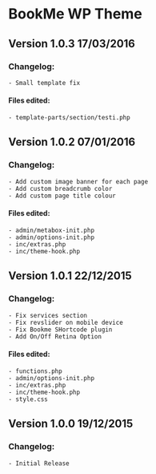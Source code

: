 # BookMe WP Theme

## Version 1.0.3 17/03/2016

### Changelog:
	- Small template fix

#### Files edited:
    - template-parts/section/testi.php
    
## Version 1.0.2 07/01/2016

### Changelog:
	- Add custom image banner for each page
    - Add custom breadcrumb color
    - Add custom page title colour

#### Files edited:
    - admin/metabox-init.php
    - admin/options-init.php
    - inc/extras.php
    - inc/theme-hook.php 

## Version 1.0.1 22/12/2015

### Changelog:
    - Fix services section
	- Fix revslider on mobile device
	- Fix Bookme SHortcode plugin
	- Add On/Off Retina Option

	
#### Files edited:
    - functions.php
    - admin/options-init.php
    - inc/extras.php
    - inc/theme-hook.php
	- style.css	
    
## Version 1.0.0 19/12/2015

### Changelog:
    - Initial Release